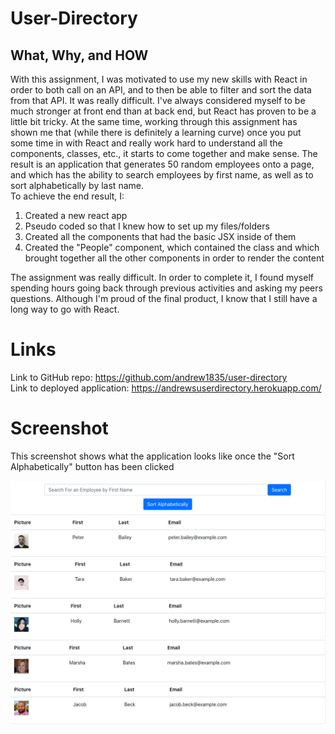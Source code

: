 # User-Directory

## What, Why, and HOW
With this assignment, I was motivated to use my new skills with React in order to both call on an API, and to then be able to filter and sort the data from that API. It was really difficult. I've always considered myself to be much stronger at front end than at back end, but React has proven to be a little bit tricky. At the same time, working through this assignment has shown me that (while there is definitely a learning curve) once you put some time in with React and really work hard to understand all the components, classes, etc., it starts to come together and make sense. The result is an application that generates 50 random employees onto a page, and which has the ability to search employees by first name, as well as to sort alphabetically by last name.  
To achieve the end result, I:
1. Created a new react app 
2. Pseudo coded so that I knew how to set up my files/folders
3. Created all the components that had the basic JSX inside of them
4. Created the "People" component, which contained the class and which brought together all the other components in order to render the content 

The assignment was really difficult. In order to complete it, I found myself spending hours going back through previous activities and asking my peers questions. Although I'm proud of the final product, I know that I still have a long way to go with React.  

# Links
Link to GitHub repo: https://github.com/andrew1835/user-directory
<br>
Link to deployed application: https://andrewsuserdirectory.herokuapp.com/

# Screenshot
This screenshot shows what the application looks like once the "Sort Alphabetically" button has been clicked

<img src = "./Images/user.jpg" alt = "Employees sorted by last name">
